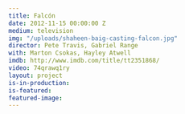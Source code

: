 ```yaml
---
title: Falcón
date: 2012-11-15 00:00:00 Z
medium: television
img: "/uploads/shaheen-baig-casting-falcon.jpg"
director: Pete Travis, Gabriel Range
with: Marton Csokas, Hayley Atwell
imdb: http://www.imdb.com/title/tt2351868/
video: 74qrawq1ry
layout: project
is-in-production: 
is-featured: 
featured-image: 
---
```



